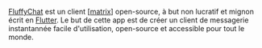 [FluffyChat](https://fluffychat.im) est un client [[matrix](https://matrix.org)] open-source, à but non lucratif et mignon écrit en [Flutter](https://flutter.dev). Le but de cette app est de créer un client de messagerie instantannée facile d'utilisation, open-source et accessible pour tout le monde.